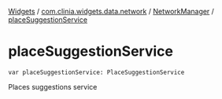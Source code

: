 [Widgets](../../index.md) / [com.clinia.widgets.data.network](../index.md) / [NetworkManager](index.md) / [placeSuggestionService](./place-suggestion-service.md)

# placeSuggestionService

`var placeSuggestionService: PlaceSuggestionService`

Places suggestions service

